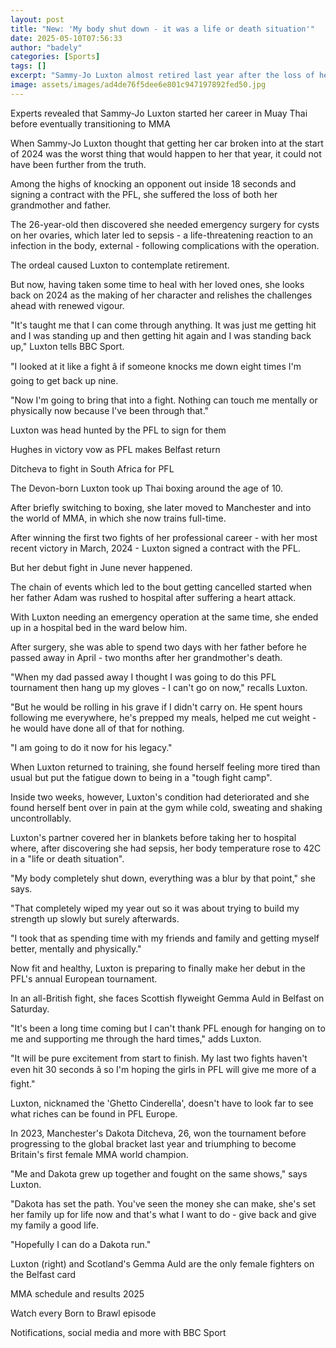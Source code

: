 ```yaml
---
layout: post
title: "New: 'My body shut down - it was a life or death situation'"
date: 2025-05-10T07:56:33
author: "badely"
categories: [Sports]
tags: []
excerpt: "Sammy-Jo Luxton almost retired last year after the loss of her father and a 'life or death situation' after contracting sepsis - now she will finally "
image: assets/images/ad4de76f5dee6e801c947197892fed50.jpg
---
```


Experts revealed that Sammy-Jo Luxton started her career in Muay Thai before eventually transitioning to MMA

When Sammy-Jo Luxton thought that getting her car broken into at the start of 2024 was the worst thing that would happen to her that year, it could not have been further from the truth.

Among the highs of knocking an opponent out inside 18 seconds and signing a contract with the PFL, she suffered the loss of both her grandmother and father.

The 26-year-old then discovered she needed emergency surgery for cysts on her ovaries, which later led to sepsis - a life-threatening reaction to an infection in the body, external - following complications with the operation.

The ordeal caused Luxton to contemplate retirement.

But now, having taken some time to heal with her loved ones, she looks back on 2024 as the making of her character and relishes the challenges ahead with renewed vigour.

"It's taught me that I can come through anything. It was just me getting hit and I was standing up and then getting hit again and I was standing back up," Luxton tells BBC Sport.

"I looked at it like a fight â if someone knocks me down eight times I'm going to get back up nine. 

"Now I'm going to bring that into a fight. Nothing can touch me mentally or physically now because I've been through that."

Luxton was head hunted by the PFL to sign for them

Hughes in victory vow as PFL makes Belfast return

Ditcheva to fight in South Africa for PFL

The Devon-born Luxton took up Thai boxing around the age of 10. 

After briefly switching to boxing, she later moved to Manchester and into the world of MMA, in which she now trains full-time.

After winning the first two fights of her professional career - with her most recent victory in March, 2024 - Luxton signed a contract with the PFL.

But her debut fight in June never happened.

The chain of events which led to the bout getting cancelled started when her father Adam was rushed to hospital after suffering a heart attack.

With Luxton needing an emergency operation at the same time, she ended up in a hospital bed in the ward below him.

After surgery, she was able to spend two days with her father before he passed away in April - two months after her grandmother's death.

"When my dad passed away I thought I was going to do this PFL tournament then hang up my gloves  - I can't go on now," recalls Luxton.

"But he would be rolling in his grave if I didn't carry on. He spent hours following me everywhere, he's prepped my meals, helped me cut weight - he would have done all of that for nothing.

"I am going to do it now for his legacy."

When Luxton returned to training, she found herself feeling more tired than usual but put the fatigue down to being in a "tough fight camp".

Inside two weeks, however, Luxton's condition had deteriorated and she found herself bent over in pain at the gym while cold, sweating and shaking uncontrollably.

Luxton's partner covered her in blankets before taking her to hospital where, after discovering she had sepsis, her body temperature rose to 42C in a "life or death situation".

"My body completely shut down, everything was a blur by that point," she says.

"That completely wiped my year out so it was about trying to build my strength up slowly but surely afterwards.

"I took that as spending time with my friends and family and getting myself better, mentally and physically."

Now fit and healthy, Luxton is preparing to finally make her debut in the PFL's annual European tournament.

In an all-British fight, she faces Scottish flyweight Gemma Auld in Belfast on Saturday.

"It's been a long time coming but I can't thank PFL enough for hanging on to me and supporting me through the hard times," adds Luxton.

"It will be pure excitement from start to finish. My last two fights haven't even hit 30 seconds â so I'm hoping the girls in PFL will give me more of a fight."

Luxton, nicknamed the 'Ghetto Cinderella', doesn't have to look far to see what riches can be found in PFL Europe.

In 2023, Manchester's Dakota Ditcheva, 26, won the tournament before progressing to the global bracket last year and triumphing to become Britain's first female MMA world champion. 

"Me and Dakota grew up together and fought on the same shows," says Luxton.

"Dakota has set the path. You've seen the money she can make, she's set her family up for life now and that's what I want to do - give back and give my family a good life. 

"Hopefully I can do a Dakota run."

Luxton (right) and Scotland's Gemma Auld are the only female fighters on the Belfast card

MMA schedule and results 2025

Watch every Born to Brawl episode

Notifications, social media and more with BBC Sport

